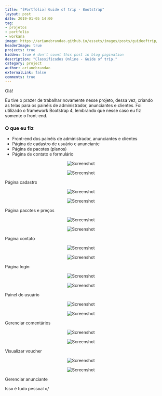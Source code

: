 ```yaml
---
title: "[Portfólio] Guide of trip - Bootstrap"
layout: post
date: 2019-01-05 14:00
tag:
- projetos
- portfolio
- workana
image: https://arianebrandao.github.io/assets/images/posts/guideoftrip/1.png
headerImage: true
projects: true
hidden: true # don't count this post in blog pagination
description: "Classificados Online - Guide of trip."
category: project
author: arianebrandao
externalLink: false
comments: true
---
```


Olá!

Eu tive o prazer de trabalhar novamente nesse projeto, dessa vez, criando as telas para os painéis de administrador, anunciantes e clientes. Foi utilizado o framework Bootstrap 4, lembrando que nesse caso eu fiz somente o front-end.


### O que eu fiz

* Front-end dos painéis de administrador, anunciantes e clientes
* Página de cadastro de usuário e anunciante
* Página de pacotes (planos)
* Página de contato e formulário



<p align="center"><img data-src="{{ site.url }}/assets/images/posts/guideoftrip/3.jpg" class="lazyload" alt="Screenshot" /></p>
<noscript>
	<p align="center"><img src="{{ site.url }}/assets/images/posts/guideoftrip/3.jpg" alt="Screenshot" /></p>
</noscript>
<figcaption class="caption">Página cadastro</figcaption>
<div class="breaker"></div>

<p align="center"><img data-src="{{ site.url }}/assets/images/posts/guideoftrip/4.jpg" class="lazyload" alt="Screenshot" /></p>
<noscript>
	<p align="center"><img src="{{ site.url }}/assets/images/posts/guideoftrip/4.jpg" alt="Screenshot" /></p>
</noscript>
<figcaption class="caption">Página pacotes e preços</figcaption>
<div class="breaker"></div>

<p align="center"><img data-src="{{ site.url }}/assets/images/posts/guideoftrip/5.jpg" class="lazyload" alt="Screenshot" /></p>
<noscript>
	<p align="center"><img src="{{ site.url }}/assets/images/posts/guideoftrip/5.jpg" alt="Screenshot" /></p>
</noscript>
<figcaption class="caption">Página contato</figcaption>
<div class="breaker"></div>

<p align="center"><img data-src="{{ site.url }}/assets/images/posts/guideoftrip/6.jpg" class="lazyload" alt="Screenshot" /></p>
<noscript>
	<p align="center"><img src="{{ site.url }}/assets/images/posts/guideoftrip/6.jpg" alt="Screenshot" /></p>
</noscript>
<figcaption class="caption">Página login</figcaption>
<div class="breaker"></div>

<p align="center"><img data-src="{{ site.url }}/assets/images/posts/guideoftrip/7.jpg" class="lazyload" alt="Screenshot" /></p>
<noscript>
	<p align="center"><img src="{{ site.url }}/assets/images/posts/guideoftrip/7.jpg" alt="Screenshot" /></p>
</noscript>
<figcaption class="caption">Painel do usuário</figcaption>
<div class="breaker"></div>

<p align="center"><img data-src="{{ site.url }}/assets/images/posts/guideoftrip/8.jpg" class="lazyload" alt="Screenshot" /></p>
<noscript>
	<p align="center"><img src="{{ site.url }}/assets/images/posts/guideoftrip/8.jpg" alt="Screenshot" /></p>
</noscript>
<figcaption class="caption">Gerenciar comentários</figcaption>
<div class="breaker"></div>

<p align="center"><img data-src="{{ site.url }}/assets/images/posts/guideoftrip/9.jpg" class="lazyload" alt="Screenshot" /></p>
<noscript>
	<p align="center"><img src="{{ site.url }}/assets/images/posts/guideoftrip/9.jpg" alt="Screenshot" /></p>
</noscript>
<figcaption class="caption">Visualizar voucher</figcaption>
<div class="breaker"></div>

<p align="center"><img data-src="{{ site.url }}/assets/images/posts/guideoftrip/10.jpg" class="lazyload" alt="Screenshot" /></p>
<noscript>
	<p align="center"><img src="{{ site.url }}/assets/images/posts/guideoftrip/10.jpg" alt="Screenshot" /></p>
</noscript>
<figcaption class="caption">Gerenciar anunciante</figcaption>
<div class="breaker"></div>


Isso é tudo pessoal o/